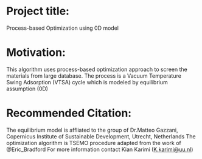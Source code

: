 # Project title:
Process-based Optimization using 0D model
# Motivation: 
This algorithm uses process-based optimization approach to screen the materials from large database. 
The process is a Vacuum Temperature Swing Adsorption (VTSA) cycle which is modeled by equilibrium assumption (0D)
# Recommended Citation:
The equilibrium model is affliated to the group of Dr.Matteo Gazzani, Copernicus Institute of Sustainable Development, Utrecht, Netherlands
The optimization algorithm is TSEMO procedure adapted from the work of @Eric_Bradford
For more information contact Kian Karimi (K.karimi@uu.nl)
